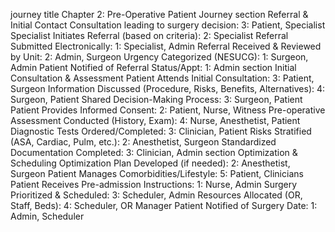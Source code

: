 journey
    title Chapter 2: Pre-Operative Patient Journey
    section Referral & Initial Contact
      Consultation leading to surgery decision: 3: Patient, Specialist
      Specialist Initiates Referral (based on criteria): 2: Specialist
      Referral Submitted Electronically: 1: Specialist, Admin
      Referral Received & Reviewed by Unit: 2: Admin, Surgeon
      Urgency Categorized (NESUCG): 1: Surgeon, Admin
      Patient Notified of Referral Status/Appt: 1: Admin
    section Initial Consultation & Assessment
      Patient Attends Initial Consultation: 3: Patient, Surgeon
      Information Discussed (Procedure, Risks, Benefits, Alternatives): 4: Surgeon, Patient
      Shared Decision-Making Process: 3: Surgeon, Patient
      Patient Provides Informed Consent: 2: Patient, Nurse, Witness
      Pre-operative Assessment Conducted (History, Exam): 4: Nurse, Anesthetist, Patient
      Diagnostic Tests Ordered/Completed: 3: Clinician, Patient
      Risks Stratified (ASA, Cardiac, Pulm, etc.): 2: Anesthetist, Surgeon
      Standardized Documentation Completed: 3: Clinician, Admin
    section Optimization & Scheduling
      Optimization Plan Developed (if needed): 2: Anesthetist, Surgeon
      Patient Manages Comorbidities/Lifestyle: 5: Patient, Clinicians
      Patient Receives Pre-admission Instructions: 1: Nurse, Admin
      Surgery Prioritized & Scheduled: 3: Scheduler, Admin
      Resources Allocated (OR, Staff, Beds): 4: Scheduler, OR Manager
      Patient Notified of Surgery Date: 1: Admin, Scheduler
